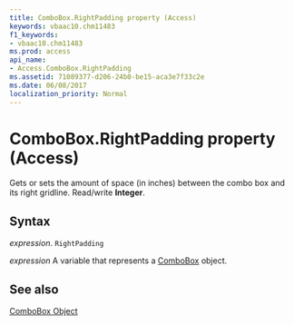 ```yaml
---
title: ComboBox.RightPadding property (Access)
keywords: vbaac10.chm11483
f1_keywords:
- vbaac10.chm11483
ms.prod: access
api_name:
- Access.ComboBox.RightPadding
ms.assetid: 71089377-d206-24b0-be15-aca3e7f33c2e
ms.date: 06/08/2017
localization_priority: Normal
---
```



# ComboBox.RightPadding property (Access)

Gets or sets the amount of space (in inches) between the combo box and its right gridline. Read/write  **Integer**.


## Syntax

_expression_. `RightPadding`

_expression_ A variable that represents a [ComboBox](Access.ComboBox.md) object.


## See also


[ComboBox Object](Access.ComboBox.md)


